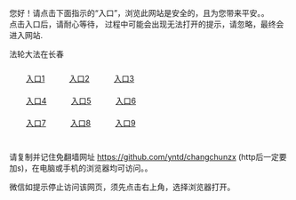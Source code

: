 您好！请点击下面指示的“入口”，浏览此网站是安全的，且为您带来平安。。 <br/>
点击入口后，请耐心等待， 过程中可能会出现无法打开的提示，请忽略，最终会进入网站. </br>

法轮大法在长春<br/>
<div style="padding:10px"><a style="margin:20px" target="_blank" href="https://d1c8ii6lfxdklz.cloudfront.net/2Qpsp?yygyuzv" id="ccLink1" rel="nofollow">入口1</a> <a target="_blank" style="margin:20px" href="https://d2xjg7x22bt7x5.cloudfront.net/2Qpsp?okpdp" id="ccLink2" rel="nofollow">入口2</a> <a style="margin:20px" target="_blank" href="https://d2uvloh8sj2u9x.cloudfront.net/2Qpsp?esiggspr" id="ccLink3" rel="nofollow">入口3</a></div>

<div style="padding:10px" ><a style="margin:20px" target="_blank" href="https://d1c8ii6lfxdklz.cloudfront.net/2Qpsp?yygyuzv" id="ccLink4" rel="nofollow">入口4</a> <a style="margin:20px" href="https://d2xjg7x22bt7x5.cloudfront.net/2Qpsp?okpdp" target="_blank" id="ccLink5" rel="nofollow">入口5</a> <a style="margin:20px" href="https://d2uvloh8sj2u9x.cloudfront.net/2Qpsp?esiggspr" target="_blank" id="ccLink6" rel="nofollow">入口6</a></div>

<div style="padding:10px"><a style="margin:20px" target="_blank" href="https://d1c8ii6lfxdklz.cloudfront.net/2Qpsp?yygyuzv" id="ccLink7" rel="nofollow">入口7</a> <a style="margin:20px" href="https://d2xjg7x22bt7x5.cloudfront.net/2Qpsp?okpdp" target="_blank" id="ccLink8" rel="nofollow">入口8</a> <a style="margin:20px" target="_blank" href="https://d2uvloh8sj2u9x.cloudfront.net/2Qpsp?esiggspr" id="ccLink9" rel="nofollow">入口9</a></div>

<br/>



请复制并记住免翻墙网址 https://github.com/yntd/changchunzx (http后一定要加s)，在电脑或手机的浏览器均可访问。。<br/>

微信如提示停止访问该网页，须先点击右上角，选择浏览器打开。
